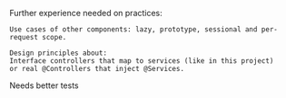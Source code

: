 
Further experience needed on practices:

	Use cases of other components: lazy, prototype, sessional and per-request scope.

	Design principles about:
	Interface controllers that map to services (like in this project)
 	or real @Controllers that inject @Services.

Needs better tests
